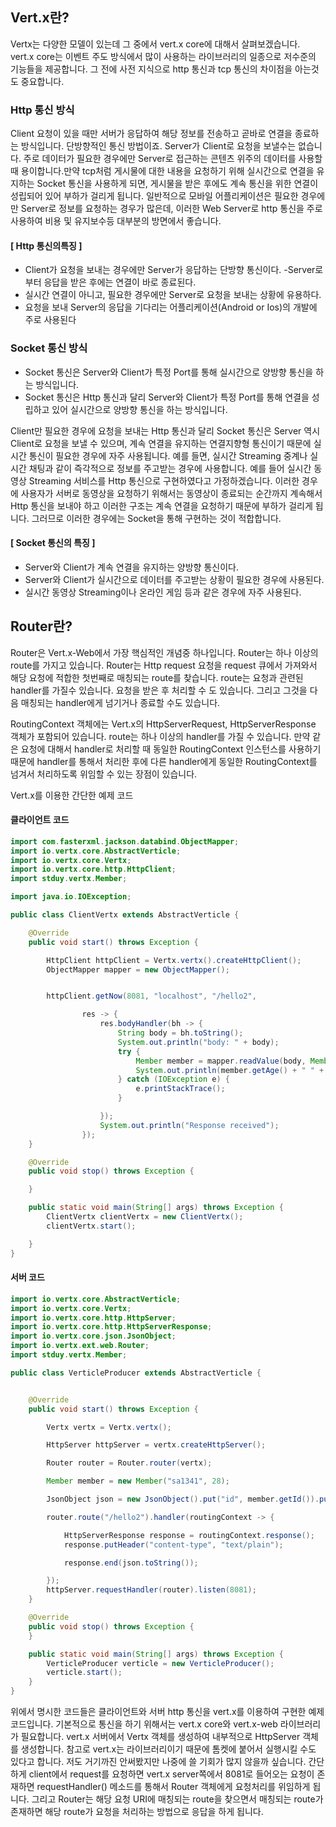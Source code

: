 ## Vert.x란?

Vertx는 다양한 모델이 있는데 그 중에서 vert.x core에 대해서 살펴보겠습니다. vert.x core는 이벤트 주도 방식에서 많이 사용하는 라이브러리의 일종으로 저수준의 기능들을 제공합니다.
그 전에 사전 지식으로 http 통신과 tcp 통신의 차이점을 아는것도 중요합니다.

### Http 통신 방식
Client 요청이 있을 때만 서버가 응답하여 해당 정보를 전송하고 곧바로 연결을 종료하는 방식입니다.
단방향적인 통신 방법이죠. Server가 Client로 요청을 보낼수는 없습니다. 주로 데이터가 필요한 경우에만 Server로 접근하는 콘텐츠 위주의 데이터를 사용할 때 용이합니다.만약 tcp처럼 게시물에 대한 내용을 요청하기 위해 실시간으로 연결을 유지하는 Socket 통신을 사용하게 되면, 게시물을 받은 후에도 계속 통신을 위한 연결이 성립되어 있어 부하가 걸리게 됩니다. 일반적으로 모바일 어플리케이션은 필요한 경우에만 Server로 정보를 요청하는 경우가 많은데, 이러한 Web Server로 http 통신을 주로 사용하여 비용 및 유지보수등 대부분의 방면에서 좋습니다.

#### [ Http 통신의특징 ]
- Client가 요청을 보내는 경우에만 Server가 응답하는 단방향 통신이다.
-Server로부터 응답을 받은 후에는 연결이 바로 종료된다. 
- 실시간 연결이 아니고, 필요한 경우에만 Server로 요청을 보내는 상황에 유용하다.
- 요청을 보내 Server의 응답을 기다리는 어플리케이션(Android or Ios)의 개발에 주로 사용된다


### Socket 통신 방식
- Socket 통신은 Server와 Client가 특정 Port를 통해 실시간으로 양방향 통신을 하는 방식입니다.
- Socket 통신은 Http 통신과 달리 Server와 Client가 특정 Port를 통해 연결을 성립하고 있어 실시간으로 양방향 통신을 하는 방식입니다. 


Client만 필요한 경우에 요청을 보내는 Http 통신과 달리 Socket 통신은 Server 역시 Client로 요청을 보낼 수 있으며, 계속 연결을 유지하는 연결지향형 통신이기 때문에 실시간 통신이 필요한 경우에 자주 사용됩니다. 예를 들면, 실시간 Streaming 중계나 실시간 채팅과 같이 즉각적으로 정보를 주고받는 경우에 사용합니다. 예를 들어 실시간 동영상 Streaming 서비스를 Http 통신으로 구현하였다고 가정하겠습니다. 이러한 경우에 사용자가 서버로 동영상을 요청하기 위해서는 동영상이 종료되는 순간까지 계속해서 Http 통신을 보내야 하고 이러한 구조는 계속 연결을 요청하기 때문에 부하가 걸리게 됩니다. 그러므로 이러한 경우에는 Socket을 통해 구현하는 것이 적합합니다.

#### [ Socket 통신의 특징 ]

- Server와 Client가 계속 연결을 유지하는 양방향 통신이다.
- Server와 Client가 실시간으로 데이터를 주고받는 상황이 필요한 경우에 사용된다.
- 실시간 동영상 Streaming이나 온라인 게임 등과 같은 경우에 자주 사용된다.

## Router란?
Router은 Vert.x-Web에서 가장 핵심적인 개념중 하나입니다. Router는 하나 이상의 route를 가지고 있습니다. Router는 Http request 요청을 request 큐에서 가져와서 해당 요청에 적합한 첫번째로 매칭되는 route를 찾습니다.
route는 요청과 관련된 handler를 가질수 있습니다. 요청을 받은 후 처리할 수 도 있습니다. 그리고 그것을 다음 매칭되는 handler에게 넘기거나 종료할 수도 있습니다.

RoutingContext 객체에는 Vert.x의 HttpServerRequest, HttpServerResponse 객체가 포함되어 있습니다. 
route는 하나 이상의 handler를 가질 수 있습니다. 만약 같은 요청에 대해서 handler로 처리할 때 동일한 RoutingContext 인스턴스를 사용하기 때문에 handler를 통해서 처리한 후에 다른 handler에게 동일한 RoutingContext를 넘겨서 처리하도록 위임할 수 있는 장점이 있습니다. 


Vert.x를 이용한 간단한 예제 코드

#### 클라이언트 코드
```java
import com.fasterxml.jackson.databind.ObjectMapper;
import io.vertx.core.AbstractVerticle;
import io.vertx.core.Vertx;
import io.vertx.core.http.HttpClient;
import stduy.vertx.Member;

import java.io.IOException;

public class ClientVertx extends AbstractVerticle {

    @Override
    public void start() throws Exception {

        HttpClient httpClient = Vertx.vertx().createHttpClient();
        ObjectMapper mapper = new ObjectMapper();


        httpClient.getNow(8081, "localhost", "/hello2",

                res -> {
                    res.bodyHandler(bh -> {
                        String body = bh.toString();
                        System.out.println("body: " + body);
                        try {
                            Member member = mapper.readValue(body, Member.class);
                            System.out.println(member.getAge() + " " + member.getId() + "호출완료!!");
                        } catch (IOException e) {
                            e.printStackTrace();
                        }

                    });
                    System.out.println("Response received");
                });
    }

    @Override
    public void stop() throws Exception {

    }

    public static void main(String[] args) throws Exception {
        ClientVertx clientVertx = new ClientVertx();
        clientVertx.start();

    }
}
```

#### 서버 코드
```java
import io.vertx.core.AbstractVerticle;
import io.vertx.core.Vertx;
import io.vertx.core.http.HttpServer;
import io.vertx.core.http.HttpServerResponse;
import io.vertx.core.json.JsonObject;
import io.vertx.ext.web.Router;
import stduy.vertx.Member;

public class VerticleProducer extends AbstractVerticle {


    @Override
    public void start() throws Exception {

        Vertx vertx = Vertx.vertx();

        HttpServer httpServer = vertx.createHttpServer();

        Router router = Router.router(vertx);

        Member member = new Member("sa1341", 28);

        JsonObject json = new JsonObject().put("id", member.getId()).put("age",member.getAge());

        router.route("/hello2").handler(routingContext -> {

            HttpServerResponse response = routingContext.response();
            response.putHeader("content-type", "text/plain");

            response.end(json.toString());

        });
        httpServer.requestHandler(router).listen(8081);
    }

    @Override
    public void stop() throws Exception {
    }

    public static void main(String[] args) throws Exception {
        VerticleProducer verticle = new VerticleProducer();
        verticle.start();
    }
}
```
위에서 명시한 코드들은 클라이언트와 서버 http 통신을 vert.x를 이용하여 구현한 예제 코드입니다. 기본적으로 통신을 하기 위해서는 vert.x core와 vert.x-web 라이브러리가 필요합니다. 
vert.x 서버에서 Vertx 객체를 생성하여 내부적으로 HttpServer 객체를 생성합니다. 참고로 vert.x는 라이브러리이기 때문에 톰켓에 붙어서 실행시킬 수도 있다고 합니다.
저도 거기까진 안써봤지만 나중에 쓸 기회가 많지 않을까 싶습니다. 간단하게 client에서 request를 요청하면 vert.x server쪽에서 8081로 들어오는 요청이 존재하면
requestHandler() 메소드를 통해서 Router 객체에게 요청처리를 위임하게 됩니다. 그리고 Router는 해당 요청 URI에 매칭되는 route을 찾으면서 매칭되는 route가 존재하면 해당 route가 
요청을 처리하는 방법으로 응답을 하게 됩니다.
